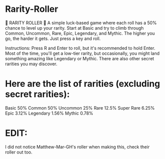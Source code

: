 # Rarity-Roller
🎲 RARITY ROLLER 🎲
A simple luck-based game where each roll has a 50% chance to level up your rarity. Start at Basic and try to climb through Common, Uncommon, Rare, Epic, Legendary, and Mythic. The higher you go, the harder it gets. Just press a key and roll.

Instructions:
Press R and Enter to roll, but it's recommended to hold Enter.
Most of the time, you'll get a low-tier rarity, but occasionally, you might land something amazing like Legendary or Mythic.
There are also other secret rarities you may discover.

# Here are the list of rarities (excluding secret rarities):
Basic 50%
Common 50%
Uncommon 25%
Rare 12.5%
Super Rare 6.25%
Epic 3.12%
Legendary 1.56%
Mythic 0.78%

# EDIT: 
I did not notice Matthew-Mar-GH's roller when making this, check their roller out too.

